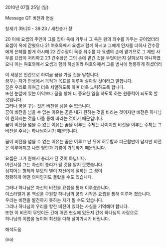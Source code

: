 2010년 07월 25일 (일)

Message QT  비전과 현실



창세기 39:20 - 39:23 / 새찬송가  장


20 이에 요셉의 주인이 그를 잡아 옥에 가두니 그 옥은 왕의 죄수를 가두는 곳이었더라 요셉이 옥에 갇혔으나 21 여호와께서 요셉과 함께 하시고 그에게 인자를 더하사 간수장에게 은혜를 받게 하시매 22 간수장이 옥중 죄수를 다 요셉의 손에 맡기므로 그 제반 사무를 요셉이 처리하고 23 간수장은 그의 손에 맡긴 것을 무엇이든지 살펴보지 아니하였으니 이는 여호와께서 요셉과 함께 하심이라 여호와께서 그를 범사에 형통하게 하셨더라 


이 세상은 인간으로 하여금 꿈을 가질 것을 말합니다.  
꿈꾸는 자가 인생에서 목적과 목표를 이루며 살아갈 것이라고 말합니다.  
꿈은 우리로 하여금 더욱 치열하도록 하며 더욱 노력하도록 합니다.  
또한 눈앞에 있는 이익보다 꿈을 향해 더 중요한 일을 하도록 하는 원동력이 되도록 할 것입니다.  
그러나 꿈을 꾸는 것은 비전을 넘을 수 없습니다.  
꿈이 비전을 넘을 수 없는 이유는 
꿈은 내가 원하는 것을 바라는 것이지만 
비전은 하나님이 원하시는 것을 나를 통해 바라는 것이기 때문입니다.  
꿈이 비전을 넘을 수 없는 이유는 
꿈을 이루는 주체는 나이지만 
비전을 이루는 주체는 그 비전을 주시는 하나님이시기 때문입니다.  

꿈이 비전을 넘을 수 없는 이유는 
꿈은 이루고 난 뒤에 허무함과 피곤함만이 남지만 
비전은 이루어지고 나면 평안과 기쁨이 가득하기 때문입니다.  

요셉은 그가 원해서 총리가 된 것이 아닙니다.  
어린시절 그는 자신이 총리가 될 것을 알지 못했습니다.  
심지어는 형제와 부모의 별이 자신에게 절하는 그 꿈이  
정확하게 어떤 의미인지도 몰랐을 수도 있습니다.  

그러나 하나님은 자신의 비전을 요셉을 통해 이루셨습니다.  
이스라엘과 온 백성을 구원할 하나님의 꿈의 시작은 요셉을 통해 이루어 졌습니다.   
우리는 비전을 발견하지 못하는 자가 될 수도 있습니다.   
그리나 하나님이 우리를 향한 비전이 있다는 사실을 기억해야 합니다.   
또한 이 비전이 무엇이든 간에 어떤 현실에 있든지 간에 하나님의 사람으로  
하나님의 이름을 높이며 최선을 다해 살아가시기 바랍니다.

해석도움





(no)